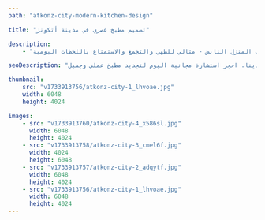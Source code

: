 ```yaml
---
path: "atkonz-city-modern-kitchen-design"

title: "تصميم مطبخ عصري في مدينة أتكونز"

description:
    - "قمنا بتصميم مطبخ جميل وعملي لمنزل في مدينة أتكونز، مصمم بعناية ليناسب أسلوب حياة واحتياجات صاحب المنزل الفريدة. وازن التصميم بين الشكل والوظيفة، حيث جمع بين حلول التخزين العصرية والتخطيط البديهي الذي جعل المهام اليومية سهلة وميسرة. تم اختيار كل تفصيل، من التشطيبات الأنيقة إلى الإضاءة المدروسة، لخلق مساحة تبدو عملية ومرحبة في آن واحد. من خلال الاستفادة القصوى من المساحة المتاحة وضمان التدفق السلس، أصبح المطبخ قلب المنزل النابض - مثالي للطهي والتجمع والاستمتاع باللحظات اليومية."

seoDescription: "اكتشف تصميم مطبخنا العصري في مدينة أتكونز الذي يتميز بحلول تخزين مخصصة، وتخطيطات بديهية، وتشطيبات فاخرة. قم بتحويل مساحتك مع مصممي المطابخ الخبراء لدينا. احجز استشارة مجانية اليوم لتجديد مطبخ عملي وجميل."

thumbnail:
    src: "v1733913756/atkonz-city-1_lhvoae.jpg"
    width: 6048
    height: 4024

images:
    - src: "v1733913760/atkonz-city-4_x586sl.jpg"
      width: 6048
      height: 4024
    - src: "v1733913758/atkonz-city-3_cmel6f.jpg"
      width: 4024
      height: 6048
    - src: "v1733913757/atkonz-city-2_adqytf.jpg"
      width: 6048
      height: 4024
    - src: "v1733913756/atkonz-city-1_lhvoae.jpg"
      width: 6048
      height: 4024
---
```

